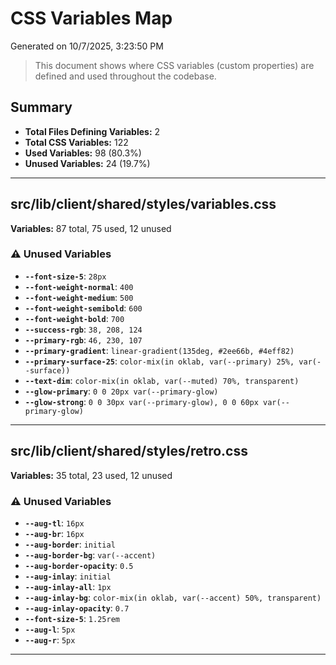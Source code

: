 # CSS Variables Map

Generated on 10/7/2025, 3:23:50 PM

> This document shows where CSS variables (custom properties) are defined and used throughout the codebase.

## Summary

- **Total Files Defining Variables:** 2
- **Total CSS Variables:** 122
- **Used Variables:** 98 (80.3%)
- **Unused Variables:** 24 (19.7%)

---

## src/lib/client/shared/styles/variables.css

**Variables:** 87 total, 75 used, 12 unused

### ⚠️ Unused Variables

- **`--font-size-5`**: `28px`
- **`--font-weight-normal`**: `400`
- **`--font-weight-medium`**: `500`
- **`--font-weight-semibold`**: `600`
- **`--font-weight-bold`**: `700`
- **`--success-rgb`**: `38, 208, 124`
- **`--primary-rgb`**: `46, 230, 107`
- **`--primary-gradient`**: `linear-gradient(135deg, #2ee66b, #4eff82)`
- **`--primary-surface-25`**: `color-mix(in oklab, var(--primary) 25%, var(--surface))`
- **`--text-dim`**: `color-mix(in oklab, var(--muted) 70%, transparent)`
- **`--glow-primary`**: `0 0 20px var(--primary-glow)`
- **`--glow-strong`**: `0 0 30px var(--primary-glow), 0 0 60px var(--primary-glow)`

---

## src/lib/client/shared/styles/retro.css

**Variables:** 35 total, 23 used, 12 unused

### ⚠️ Unused Variables

- **`--aug-tl`**: `16px`
- **`--aug-br`**: `16px`
- **`--aug-border`**: `initial`
- **`--aug-border-bg`**: `var(--accent)`
- **`--aug-border-opacity`**: `0.5`
- **`--aug-inlay`**: `initial`
- **`--aug-inlay-all`**: `1px`
- **`--aug-inlay-bg`**: `color-mix(in oklab, var(--accent) 50%, transparent)`
- **`--aug-inlay-opacity`**: `0.7`
- **`--font-size-5`**: `1.25rem`
- **`--aug-l`**: `5px`
- **`--aug-r`**: `5px`

---
